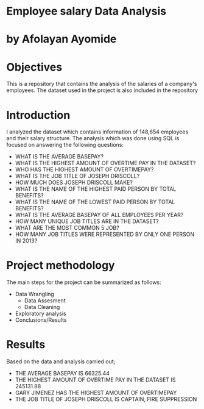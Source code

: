 # Employee salary Data Analysis

# by Afolayan Ayomide

# Objectives

This is a repository that contains the analysis of the salaries of a company's employees. The dataset used in the project is also included in the repository

# Introduction

I analyzed the dataset which contains information of 148,654 employees and their salary structure. The analysis which was done using SQL is focused on answering the following questions:

* WHAT IS THE AVERAGE BASEPAY?
* WHAT IS THE HIGHEST AMOUNT OF OVERTIME PAY IN THE DATASET?
* WHO HAS THE HIGHEST AMOUNT OF OVERTIMEPAY?
* WHAT IS THE JOB TITLE OF JOSEPH DRISCOLL?
* HOW MUCH DOES JOSEPH DRISCOLL MAKE?
* WHAT IS THE NAME OF THE HIGHEST PAID PERSON BY TOTAL BENEFITS?
* WHAT IS THE NAME OF THE LOWEST PAID PERSON BY TOTAL BENEFITS?
* WHAT IS THE AVERAGE BASEPAY OF ALL EMPLOYEES PER YEAR?
* HOW MANY UNIQUE JOB TITLES ARE IN THE DATASET?
* WHAT ARE THE MOST COMMON 5 JOB?
* HOW MANY JOB TITLES WERE REPRESENTED BY ONLY ONE PERSON IN 2013?

# Project methodology

The main steps for the project can be summarized as follows:
* Data Wrangling
   *  Data Assesment
   *  Data Cleaning
* Exploratory analysis
* Conclusions/Results

# Results

Based on the data and analysis carried out;

*  THE AVERAGE BASEPAY IS 66325.44
* THE HIGHEST AMOUNT OF OVERTIME PAY IN THE DATASET IS 245131.88
* GARY JIMENEZ HAS THE HIGHEST AMOUNT OF OVERTIMEPAY
* THE JOB TITLE OF JOSEPH DRISCOLL IS CAPTAIN, FIRE SUPPRESSION	



